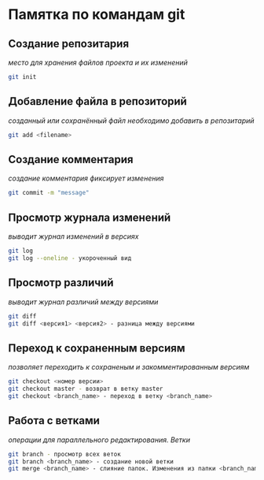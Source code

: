 # Памятка по командам git

## Создание репозитария 
*место для хранения файлов проекта и их изменений*
```sh
git init
```

## Добавление файла в репозиторий
*созданный или сохранённый файл необходимо добавить в репозитарий*
```sh
git add <filename>
```

## Создание комментария
*создание комментария фиксирует изменения*
```sh
git commit -m "message"
```

## Просмотр журнала изменений
*выводит журнал изменений в версиях*
```sh
git log
git log --oneline - укороченный вид
```

## Просмотр различий
*выводит журнал различий между версиями*
```sh
git diff
git diff <версия1> <версия2> - разница между версиями
```

## Переход к сохраненным версиям
*позволяет переходить к сохраненым и закомментированным версиям*
```sh
git checkout <номер версии>
git checkout master - возврат в ветку master
git checkout <branch_name> - переход в ветку <branch_name>
```

## Работа с ветками
*операции для параллельного редактирования. Ветки*
```sh
git branch - просмотр всех веток
git branch <branch_name> - создание новой ветки
git merge <branch_name> - слияние папок. Изменения из папки <branch_name> попадают в папку из которой выполняется эта команда.